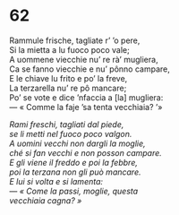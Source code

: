 # 62
  
Rammule frische, tagliate r’ ’o pere,  
Si la mietta a lu fuoco poco vale;  
A uommene viecchie nu’ re rà’ mugliera,  
Ca se fanno viecchie e nu’ pônno campare,  
E le chiave lu frito e po’ la freve,  
La terzarella nu’ re pô mancare;  
Po’ se vote e dice ’nfaccia a [la] mugliera:  
— « Comme la faje ’sa tenta vecchiaia? ’»

*Rami freschi, tagliati dal piede,  
se li metti nel fuoco poco valgon.  
A uomini vecchi non dargli la moglie,  
ché si fan vecchi e non posson campare.  
E gli viene il freddo e poi la febbre,  
poi la terzana non gli può mancare.  
E lui si volta e si lamenta:  
— « Come la passi, moglie, questa  
vecchiaia cagna? »*


